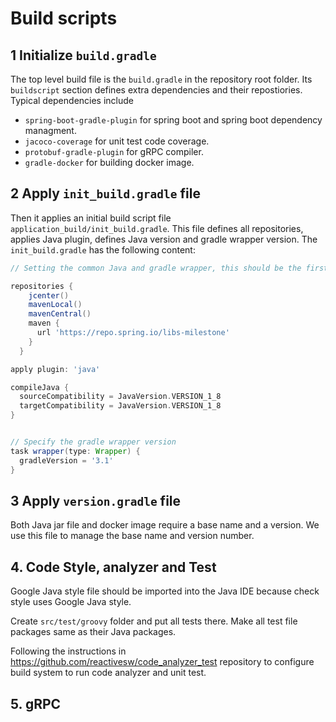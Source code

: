 # Build scripts

## 1 Initialize `build.gradle`
The top level build file is the `build.gradle` in the repository root folder. Its `buildscript` section defines extra dependencies and their repostiories. Typical dependencies include 

* `spring-boot-gradle-plugin` for spring boot and spring boot dependency managment.
* `jacoco-coverage` for unit test code coverage.
* `protobuf-gradle-plugin` for gRPC compiler.    
* `gradle-docker` for building docker image.  

## 2 Apply `init_build.gradle` file
Then it applies an initial build script file `application_build/init_build.gradle`. This file defines all repositories, applies Java plugin, defines Java version and gradle wrapper version. The `init_build.gradle` has the following content: 

```groovy
// Setting the common Java and gradle wrapper, this should be the first `apply from` file.

repositories {
    jcenter()
    mavenLocal()
    mavenCentral()
    maven {
      url 'https://repo.spring.io/libs-milestone'
    }
  }

apply plugin: 'java'

compileJava {
  sourceCompatibility = JavaVersion.VERSION_1_8
  targetCompatibility = JavaVersion.VERSION_1_8
}


// Specify the gradle wrapper version
task wrapper(type: Wrapper) {
  gradleVersion = '3.1'
}
```
## 3 Apply `version.gradle` file
Both Java jar file and docker image require a base name and a version. We use this file to manage the base name and version number. 

## 4. Code Style, analyzer and Test
Google Java style file should be imported into the Java IDE because check style uses Google Java style. 

Create `src/test/groovy` folder and put all tests there. Make all test file packages same as their Java packages. 

Following the instructions in https://github.com/reactivesw/code_analyzer_test repository to configure build system to run code analyzer and unit test. 

## 5. gRPC 

